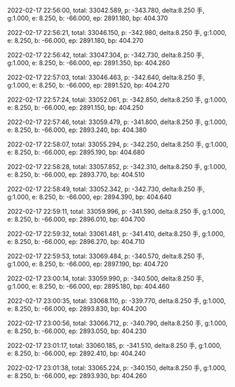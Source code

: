 2022-02-17 22:56:00, total: 33042.589, p: -343.780, delta:8.250 手, g:1.000, e: 8.250, b: -66.000, ep: 2891.180, bp: 404.370

2022-02-17 22:56:21, total: 33046.150, p: -342.980, delta:8.250 手, g:1.000, e: 8.250, b: -66.000, ep: 2891.180, bp: 404.270

2022-02-17 22:56:42, total: 33047.304, p: -342.730, delta:8.250 手, g:1.000, e: 8.250, b: -66.000, ep: 2891.350, bp: 404.260

2022-02-17 22:57:03, total: 33046.463, p: -342.640, delta:8.250 手, g:1.000, e: 8.250, b: -66.000, ep: 2891.520, bp: 404.270

2022-02-17 22:57:24, total: 33052.061, p: -342.850, delta:8.250 手, g:1.000, e: 8.250, b: -66.000, ep: 2891.150, bp: 404.250

2022-02-17 22:57:46, total: 33059.479, p: -341.800, delta:8.250 手, g:1.000, e: 8.250, b: -66.000, ep: 2893.240, bp: 404.380

2022-02-17 22:58:07, total: 33055.294, p: -342.250, delta:8.250 手, g:1.000, e: 8.250, b: -66.000, ep: 2895.190, bp: 404.680

2022-02-17 22:58:28, total: 33057.852, p: -342.310, delta:8.250 手, g:1.000, e: 8.250, b: -66.000, ep: 2893.770, bp: 404.510

2022-02-17 22:58:49, total: 33052.342, p: -342.730, delta:8.250 手, g:1.000, e: 8.250, b: -66.000, ep: 2894.390, bp: 404.640

2022-02-17 22:59:11, total: 33059.996, p: -341.590, delta:8.250 手, g:1.000, e: 8.250, b: -66.000, ep: 2896.010, bp: 404.700

2022-02-17 22:59:32, total: 33061.481, p: -341.410, delta:8.250 手, g:1.000, e: 8.250, b: -66.000, ep: 2896.270, bp: 404.710

2022-02-17 22:59:53, total: 33069.484, p: -340.570, delta:8.250 手, g:1.000, e: 8.250, b: -66.000, ep: 2897.190, bp: 404.720

2022-02-17 23:00:14, total: 33059.990, p: -340.500, delta:8.250 手, g:1.000, e: 8.250, b: -66.000, ep: 2895.180, bp: 404.460

2022-02-17 23:00:35, total: 33068.110, p: -339.770, delta:8.250 手, g:1.000, e: 8.250, b: -66.000, ep: 2893.830, bp: 404.200

2022-02-17 23:00:56, total: 33066.712, p: -340.790, delta:8.250 手, g:1.000, e: 8.250, b: -66.000, ep: 2893.050, bp: 404.230

2022-02-17 23:01:17, total: 33060.185, p: -341.510, delta:8.250 手, g:1.000, e: 8.250, b: -66.000, ep: 2892.410, bp: 404.240

2022-02-17 23:01:38, total: 33065.224, p: -340.150, delta:8.250 手, g:1.000, e: 8.250, b: -66.000, ep: 2893.930, bp: 404.260